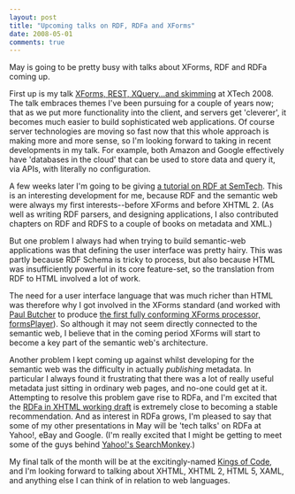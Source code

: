 ```yaml
---
layout: post
title: "Upcoming talks on RDF, RDFa and XForms"
date: 2008-05-01
comments: true
---
```

May is going to be pretty busy with talks about XForms, RDF and RDFa coming
up.

<!-- more -->

  
First up is my talk [XForms, REST, XQuery...and
skimming](http://2008.xtech.org/public/schedule/detail/605) at XTech 2008. The
talk embraces themes I've been pursuing for a couple of years now; that as we
put more functionality into the client, and servers get 'cleverer', it becomes
much easier to build sophisticated web applications. Of course server
technologies are moving so fast now that this whole approach is making more
and more sense, so I'm looking forward to taking in recent developments in my
talk. For example, both Amazon and Google effectively have 'databases in the
cloud' that can be used to store data and query it, via APIs, with literally
no configuration.

  
A few weeks later I'm going to be giving [a tutorial on RDF at
SemTech](http://www.semantic-conference.com/session/698/). This is an
interesting development for me, because RDF and the semantic web were always
my first interests--before XForms and before XHTML 2. (As well as writing RDF
parsers, and designing applications, I also contributed chapters on RDF and
RDFS to a couple of books on metadata and XML.)

  
But one problem I always had when trying to build semantic-web applications
was that defining the user interface was pretty hairy. This was partly because
RDF Schema is tricky to process, but also because HTML was insufficiently
powerful in its core feature-set, so the translation from RDF to HTML involved
a lot of work.

  
The need for a user interface language that was much richer than HTML was
therefore why I got involved in the XForms standard (and worked with [Paul
Butcher](/paul-butcher) to produce [the first fully conforming XForms
processor, formsPlayer](http://www.formsPlayer.com/)). So although it may not
seem directly connected to the semantic web, I believe that in the coming
period XForms will start to become a key part of the semantic web's
architecture.

  
Another problem I kept coming up against whilst developing for the semantic
web was the difficulty in actually _publishing_ metadata. In particular I
always found it frustrating that there was a lot of really useful metadata
just sitting in ordinary web pages, and no-one could get at it. Attempting to
resolve this problem gave rise to RDFa, and I'm excited that the [RDFa in
XHTML working draft](http://www.w3.org/TR/rdfa-syntax/) is extremely close to
becoming a stable recommendation. And as interest in RDFa grows, I'm pleased
to say that some of my other presentations in May will be 'tech talks' on RDFa
at Yahoo!, eBay and Google. (I'm really excited that I might be getting to
meet some of the guys behind [Yahoo!'s
SearchMonkey](http://developer.yahoo.com/searchmonkey/).)

  
My final talk of the month will be at the excitingly-named [Kings of
Code](http://www.kingsofcode.nl/), and I'm looking forward to talking about
XHTML, XHTML 2, HTML 5, XAML, and anything else I can think of in relation to
web languages.


